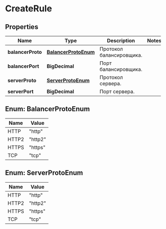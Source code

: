 

# CreateRule


## Properties

| Name | Type | Description | Notes |
|------------ | ------------- | ------------- | -------------|
|**balancerProto** | [**BalancerProtoEnum**](#BalancerProtoEnum) | Протокол балансировщика. |  |
|**balancerPort** | **BigDecimal** | Порт балансировщика. |  |
|**serverProto** | [**ServerProtoEnum**](#ServerProtoEnum) | Протокол сервера. |  |
|**serverPort** | **BigDecimal** | Порт сервера. |  |



## Enum: BalancerProtoEnum

| Name | Value |
|---- | -----|
| HTTP | &quot;http&quot; |
| HTTP2 | &quot;http2&quot; |
| HTTPS | &quot;https&quot; |
| TCP | &quot;tcp&quot; |



## Enum: ServerProtoEnum

| Name | Value |
|---- | -----|
| HTTP | &quot;http&quot; |
| HTTP2 | &quot;http2&quot; |
| HTTPS | &quot;https&quot; |
| TCP | &quot;tcp&quot; |



